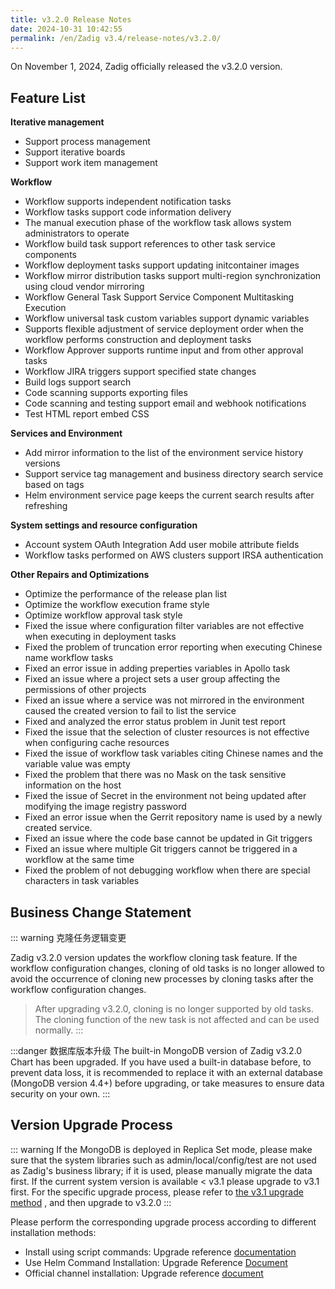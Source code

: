 ```yaml
---
title: v3.2.0 Release Notes
date: 2024-10-31 10:42:55
permalink: /en/Zadig v3.4/release-notes/v3.2.0/
---
```


On November 1, 2024, Zadig officially released the v3.2.0 version.

## Feature List

**Iterative management**
- Support process management
- Support iterative boards
- Support work item management

**Workflow**
- Workflow supports independent notification tasks
- Workflow tasks support code information delivery
- The manual execution phase of the workflow task allows system administrators to operate
- Workflow build task support references to other task service components
- Workflow deployment tasks support updating initcontainer images
- Workflow mirror distribution tasks support multi-region synchronization using cloud vendor mirroring
- Workflow General Task Support Service Component Multitasking Execution
- Workflow universal task custom variables support dynamic variables
- Supports flexible adjustment of service deployment order when the workflow performs construction and deployment tasks
- Workflow Approver supports runtime input and from other approval tasks
- Workflow JIRA triggers support specified state changes
- Build logs support search
- Code scanning supports exporting files
- Code scanning and testing support email and webhook notifications
- Test HTML report embed CSS

**Services and Environment**
- Add mirror information to the list of the environment service history versions
- Support service tag management and business directory search service based on tags
- Helm environment service page keeps the current search results after refreshing

**System settings and resource configuration**
- Account system OAuth Integration Add user mobile attribute fields
- Workflow tasks performed on AWS clusters support IRSA authentication

**Other Repairs and Optimizations**
- Optimize the performance of the release plan list
- Optimize the workflow execution frame style
- Optimize workflow approval task style
- Fixed the issue where configuration filter variables are not effective when executing in deployment tasks
- Fixed the problem of truncation error reporting when executing Chinese name workflow tasks
- Fixed an error issue in adding preperties variables in Apollo task
- Fixed an issue where a project sets a user group affecting the permissions of other projects
- Fixed an issue where a service was not mirrored in the environment caused the created version to fail to list the service
- Fixed and analyzed the error status problem in Junit test report
- Fixed the issue that the selection of cluster resources is not effective when configuring cache resources
- Fixed the issue of workflow task variables citing Chinese names and the variable value was empty
- Fixed the problem that there was no Mask on the task sensitive information on the host
- Fixed the issue of Secret in the environment not being updated after modifying the image registry password
- Fixed an error issue when the Gerrit repository name is used by a newly created service.
- Fixed an issue where the code base cannot be updated in Git triggers
- Fixed an issue where multiple Git triggers cannot be triggered in a workflow at the same time
- Fixed the problem of not debugging workflow when there are special characters in task variables

## Business Change Statement
::: warning 克隆任务逻辑变更

Zadig v3.2.0 version updates the workflow cloning task feature. If the workflow configuration changes, cloning of old tasks is no longer allowed to avoid the occurrence of cloning new processes by cloning tasks after the workflow configuration changes.

> After upgrading v3.2.0, cloning is no longer supported by old tasks. The cloning function of the new task is not affected and can be used normally.
:::

:::danger 数据库版本升级
The built-in MongoDB version of Zadig v3.2.0 Chart has been upgraded. If you have used a built-in database before, to prevent data loss, it is recommended to replace it with an external database (MongoDB version 4.4+) before upgrading, or take measures to ensure data security on your own.
:::

## Version Upgrade Process

::: warning
If the MongoDB is deployed in Replica Set mode, please make sure that the system libraries such as admin/local/config/test are not used as Zadig's business library; if it is used, please manually migrate the data first.
If the current system version is available < v3.1 please upgrade to v3.1 first. For the specific upgrade process, please refer to [the v3.1 upgrade method](/Zadig%20v3.1/release-notes/v3.1.0/#%E7%89%88%E6%9C%AC%E5%8D%87%E7%BA%A7%E8%BF%87%E7%A8%8B) , and then upgrade to v3.2.0
:::

Please perform the corresponding upgrade process according to different installation methods:

- Install using script commands: Upgrade reference [documentation](/Zadig%20v3.2/install/helm-deploy/#%E5%8D%87%E7%BA%A7)
- Use Helm Command Installation: Upgrade Reference [Document](/Zadig%20v3.2/install/helm-deploy/#%E5%8D%87%E7%BA%A7)
- Official channel installation: Upgrade reference [document](/Zadig%20v3.2/stable/install/#%E5%8D%87%E7%BA%A7)
